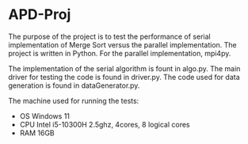 # APD-Proj
The purpose of the project is to test the performance of serial implementation of Merge Sort versus the parallel implementation.
The project is written in Python.
For the parallel implementation, mpi4py.

The implementation of the serial algorithm is fount in algo.py.
The main driver for testing the code is found in driver.py.
The code used for data generation is found in dataGenerator.py.

The machine used for running the tests:
* OS Windows 11
* CPU Intel i5-10300H 2.5ghz, 4cores, 8 logical cores
* RAM 16GB

